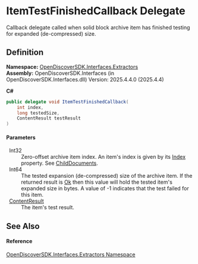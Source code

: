 # ItemTestFinishedCallback Delegate


Callback delegate called when solid block archive item has finished testing for expanded (de-compressed) size.



## Definition
**Namespace:** <a href="66cb506c-7b83-62d0-4a83-d345a647f76a">OpenDiscoverSDK.Interfaces.Extractors</a>  
**Assembly:** OpenDiscoverSDK.Interfaces (in OpenDiscoverSDK.Interfaces.dll) Version: 2025.4.4.0 (2025.4.4)

**C#**
``` C#
public delegate void ItemTestFinishedCallback(
	int index,
	long testedSize,
	ContentResult testResult
)
```



#### Parameters
<dl><dt>  Int32</dt><dd>Zero-offset archive item index. An item's index is given by its <a href="5a0378dc-735c-57d7-6c2f-8a7bf3908407">Index</a> property. See <a href="0782bb83-dff4-12bf-fc6e-da7a127bcfb6">ChildDocuments</a>.</dd><dt>  Int64</dt><dd>The tested expansion (de-compressed) size of the archive item. If the returned result is <a href="ff0037ea-a44f-2c8c-d4c2-7a636e133434">Ok</a> then this value will hold the tested item's expanded size in bytes. A value of -1 indicates that the test failed for this item.</dd><dt>  <a href="ff0037ea-a44f-2c8c-d4c2-7a636e133434">ContentResult</a></dt><dd>The item's test result.</dd></dl>

## See Also


#### Reference
<a href="66cb506c-7b83-62d0-4a83-d345a647f76a">OpenDiscoverSDK.Interfaces.Extractors Namespace</a>  
